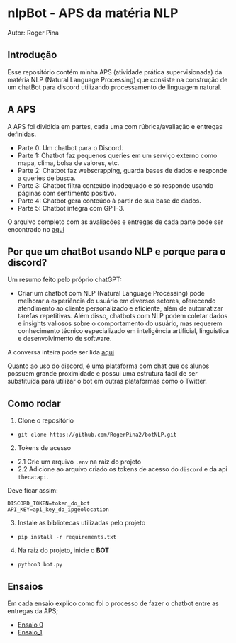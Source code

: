 # nlpBot - APS da matéria NLP

Autor: Roger Pina 

## Introdução
Esse repositório contém minha APS (atividade prática supervisionada) da matéria NLP (Natural Language Processing) que consiste na construção de um chatBot para discord utilizando processamento de linguagem natural. 

## A APS

A APS foi dividida em partes, cada uma com rúbrica/avaliação e entregas definidas. 
- Parte 0: Um chatbot para o Discord.
- Parte 1: Chatbot faz pequenos queries em um serviço externo como mapa, clima, bolsa de valores, etc.
- Parte 2: Chatbot faz webscrapping, guarda bases de dados e responde a queries de busca.
- Parte 3: Chatbot filtra conteúdo inadequado e só responde usando páginas com sentimento positivo.
- Parte 4: Chatbot gera conteúdo à partir de sua base de dados.
- Parte 5: Chatbot integra com GPT-3.

O arquivo completo com as avaliações e entregas de cada parte pode ser encontrado no [aqui](https://github.com/tiagoft/NLP/blob/main/APS.md)

## Por que um chatBot usando NLP e porque para o discord?
Um resumo feito pelo próprio chatGPT:

- Criar um chatbot com NLP (Natural Language Processing) pode melhorar a experiência do usuário em diversos setores, oferecendo atendimento ao cliente personalizado e eficiente, além de automatizar tarefas repetitivas. Além disso, chatbots com NLP podem coletar dados e insights valiosos sobre o comportamento do usuário, mas requerem conhecimento técnico especializado em inteligência artificial, linguística e desenvolvimento de software.

A conversa inteira pode ser lida [aqui](chat_with_chatGPT.md)

Quanto ao uso do discord, é uma plataforma com chat que os alunos possuem grande proximidade e possui uma estrutura fácil de ser substituída para utilizar o bot em outras plataformas como o Twitter.  

## Como rodar

1. Clone o repositório
- `git clone https://github.com/RogerPina2/botNLP.git`

2. Tokens de acesso

- 2.1 Crie um arquivo `.env` na raiz do projeto 
- 2.2 Adicione ao arquivo criado os tokens de acesso do `discord` e da api `thecatapi`. 

Deve ficar assim:
```
DISCORD_TOKEN=token_do_bot
API_KEY=api_key_do_ipgeolocation
```

3. Instale as bibliotecas utilizadas pelo projeto
- `pip install -r requirements.txt`

4. Na raiz do projeto, inicie o **BOT**
- `python3 bot.py`

## Ensaios

Em cada ensaio explico como foi o processo de fazer o chatbot entre as entregas da APS;
- [Ensaio 0](data/ensaios/ensaio_0.md)
- [Ensaio_1](data/ensaios/ensaio_1.md)
<!-- - [Ensaio_2](data/ensaios/ensaio_2.md) 
> - [Ensaio_3](data/ensaios/ensaio_3.md)
> - [Ensaio_4](data/ensaios/ensaio_4.md)
> - [Ensaio_5](data/ensaios/ensaio_5.md)
-->
